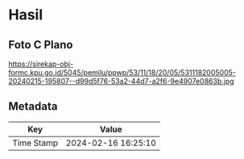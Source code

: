 # Hasil

## Foto C Plano

https://sirekap-obj-formc.kpu.go.id/5045/pemilu/ppwp/53/11/18/20/05/5311182005005-20240215-195807--d99d5f76-53a2-44d7-a2f6-9e4907e0863b.jpg


## Metadata

| Key        | Value               |
| ---------- | ------------------- |
| Time Stamp | 2024-02-16 16:25:10 |



